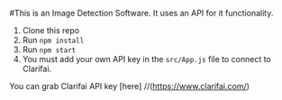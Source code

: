 #This is an Image Detection Software.
It uses an API for it functionality.

1. Clone this repo
2. Run `npm install`
3. Run `npm start`
4. You must add your own API key in the `src/App.js` file to connect to Clarifai.

You can grab Clarifai API key [here] 
//(https://www.clarifai.com/)
